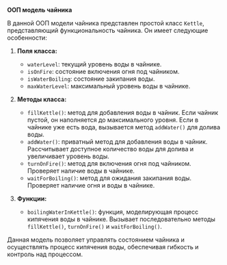 **ООП модель чайника**

В данной ООП модели чайника представлен простой класс `Kettle`, представляющий функциональность чайника. Он имеет следующие особенности:

1. **Поля класса:**
   - `waterLevel`: текущий уровень воды в чайнике.
   - `isOnFire`: состояние включения огня под чайником.
   - `isWaterBoiling`: состояние закипания воды.
   - `maxWaterLevel`: максимальный уровень воды в чайнике.

2. **Методы класса:**
   - `fillKettle()`: метод для добавления воды в чайник. Если чайник пустой, он наполняется до максимального уровня. Если в чайнике уже есть вода, вызывается метод `addWater()` для долива воды.
   - `addWater()`: приватный метод для добавления воды в чайник. Рассчитывает доступное количество воды для долива и увеличивает уровень воды.
   - `turnOnFire()`: метод для включения огня под чайником. Проверяет наличие воды в чайнике.
   - `waitForBoiling()`: метод для ожидания закипания воды. Проверяет наличие огня и воды в чайнике.

3. **Функции:**
   - `boilingWaterInKettle()`: функция, моделирующая процесс кипячения воды в чайнике. Вызывает последовательно методы `fillKettle()`, `turnOnFire()` и `waitForBoiling()`.

Данная модель позволяет управлять состоянием чайника и осуществлять процесс кипячения воды, обеспечивая гибкость и контроль над процессом.
